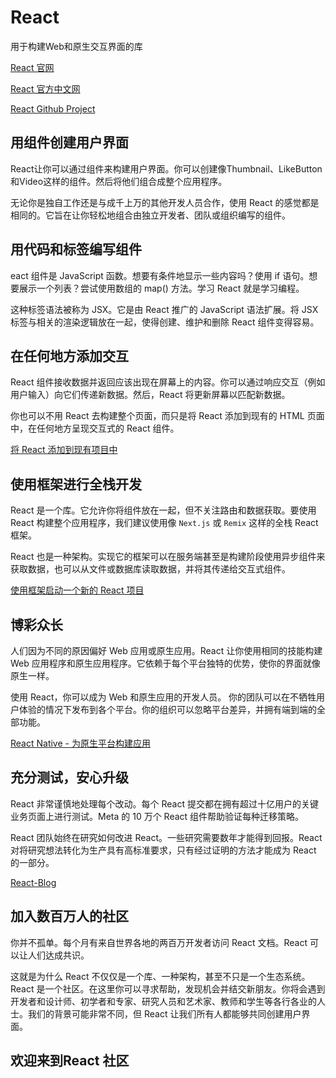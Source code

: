 # React

用于构建Web和原生交互界面的库

[React 官网](https://react.dev/)

[React 官方中文网](https://react.docschina.org/)

[React Github Project](https://github.com/facebook/react)

## 用组件创建用户界面

React让你可以通过组件来构建用户界面。你可以创建像Thumbnail、LikeButton和Video这样的组件。然后将他们组合成整个应用程序。

无论你是独自工作还是与成千上万的其他开发人员合作，使用 React 的感觉都是相同的。它旨在让你轻松地组合由独立开发者、团队或组织编写的组件。

## 用代码和标签编写组件

eact 组件是 JavaScript 函数。想要有条件地显示一些内容吗？使用 if 语句。想要展示一个列表？尝试使用数组的 map() 方法。学习 React 就是学习编程。

这种标签语法被称为 JSX。它是由 React 推广的 JavaScript 语法扩展。将 JSX 标签与相关的渲染逻辑放在一起，使得创建、维护和删除 React 组件变得容易。

## 在任何地方添加交互

React 组件接收数据并返回应该出现在屏幕上的内容。你可以通过响应交互（例如用户输入）向它们传递新数据。然后，React 将更新屏幕以匹配新数据。

你也可以不用 React 去构建整个页面，而只是将 React 添加到现有的 HTML 页面中，在任何地方呈现交互式的 React 组件。

[将 React 添加到现有项目中](https://react.docschina.org/learn/add-react-to-an-existing-project)

## 使用框架进行全栈开发

React 是一个库。它允许你将组件放在一起，但不关注路由和数据获取。要使用 React 构建整个应用程序，我们建议使用像 `Next.js` 或 `Remix` 这样的全栈 React 框架。

React 也是一种架构。实现它的框架可以在服务端甚至是构建阶段使用异步组件来获取数据，也可以从文件或数据库读取数据，并将其传递给交互式组件。

[使用框架启动一个新的 React 项目](https://react.docschina.org/learn/start-a-new-react-project)

## 博彩众长

人们因为不同的原因偏好 Web 应用或原生应用。React 让你使用相同的技能构建 Web 应用程序和原生应用程序。它依赖于每个平台独特的优势，使你的界面就像原生一样。

使用 React，你可以成为 Web 和原生应用的开发人员。 你的团队可以在不牺牲用户体验的情况下发布到各个平台。你的组织可以忽略平台差异，并拥有端到端的全部功能。

[React Native - 为原生平台构建应用](https://reactnative.dev/)

## 充分测试，安心升级

React 非常谨慎地处理每个改动。每个 React 提交都在拥有超过十亿用户的关键业务页面上进行测试。Meta 的 10 万个 React 组件帮助验证每种迁移策略。

React 团队始终在研究如何改进 React。一些研究需要数年才能得到回报。React 对将研究想法转化为生产具有高标准要求，只有经过证明的方法才能成为 React 的一部分。

[React-Blog](https://react.docschina.org/blog)

## 加入数百万人的社区

你并不孤单。每个月有来自世界各地的两百万开发者访问 React 文档。React 可以让人们达成共识。

这就是为什么 React 不仅仅是一个库、一种架构，甚至不只是一个生态系统。React 是一个社区。在这里你可以寻求帮助，发现机会并结交新朋友。你将会遇到开发者和设计师、初学者和专家、研究人员和艺术家、教师和学生等各行各业的人士。我们的背景可能非常不同，但 React 让我们所有人都能够共同创建用户界面。

## 欢迎来到React 社区